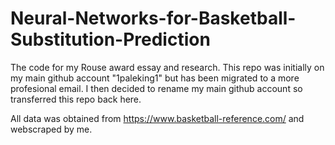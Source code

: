 # Neural-Networks-for-Basketball-Substitution-Prediction
The code for my Rouse award essay and research. This repo was initially on my main github account "1paleking1" but has been migrated to a more profesional email. I then decided to rename my main github account so transferred this repo back here.

All data was obtained from https://www.basketball-reference.com/ and webscraped by me.
